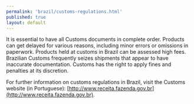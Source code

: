```yaml
---
permalink: 'brazil/customs-regulations.html'
published: true
layout: default
---
```

It is essential to have all Customs documents in complete order. Products can get delayed for various reasons, including minor errors or omissions in paperwork. Products held at customs in Brazil can be assessed high fees. Brazilian Customs frequently seizes shipments that appear to have inaccurate documentation. Customs has the right to apply fines and penalties at its discretion.

For further information on customs regulations in Brazil, visit the Customs website (in Portuguese): [http://www.receita.fazenda.gov.br](http://www.receita.fazenda.gov.br).
